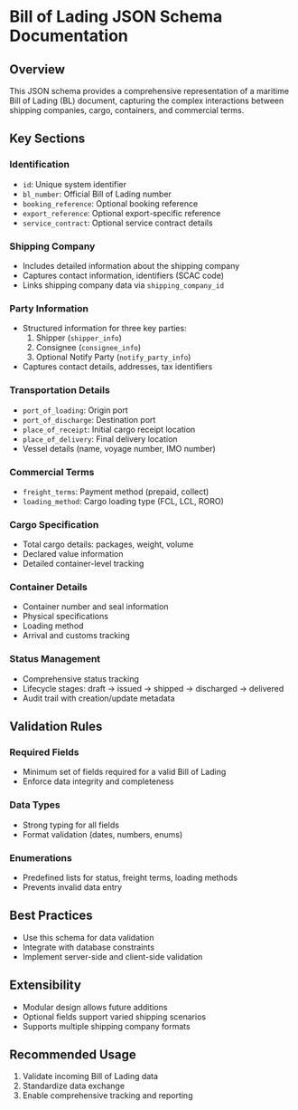 # Bill of Lading JSON Schema Documentation

## Overview
This JSON schema provides a comprehensive representation of a maritime Bill of Lading (BL) document, capturing the complex interactions between shipping companies, cargo, containers, and commercial terms.

## Key Sections

### Identification
- `id`: Unique system identifier
- `bl_number`: Official Bill of Lading number
- `booking_reference`: Optional booking reference
- `export_reference`: Optional export-specific reference
- `service_contract`: Optional service contract details

### Shipping Company
- Includes detailed information about the shipping company
- Captures contact information, identifiers (SCAC code)
- Links shipping company data via `shipping_company_id`

### Party Information
- Structured information for three key parties:
  1. Shipper (`shipper_info`)
  2. Consignee (`consignee_info`)
  3. Optional Notify Party (`notify_party_info`)
- Captures contact details, addresses, tax identifiers

### Transportation Details
- `port_of_loading`: Origin port
- `port_of_discharge`: Destination port
- `place_of_receipt`: Initial cargo receipt location
- `place_of_delivery`: Final delivery location
- Vessel details (name, voyage number, IMO number)

### Commercial Terms
- `freight_terms`: Payment method (prepaid, collect)
- `loading_method`: Cargo loading type (FCL, LCL, RORO)

### Cargo Specification
- Total cargo details: packages, weight, volume
- Declared value information
- Detailed container-level tracking

### Container Details
- Container number and seal information
- Physical specifications
- Loading method
- Arrival and customs tracking

### Status Management
- Comprehensive status tracking
- Lifecycle stages: draft → issued → shipped → discharged → delivered
- Audit trail with creation/update metadata

## Validation Rules

### Required Fields
- Minimum set of fields required for a valid Bill of Lading
- Enforce data integrity and completeness

### Data Types
- Strong typing for all fields
- Format validation (dates, numbers, enums)

### Enumerations
- Predefined lists for status, freight terms, loading methods
- Prevents invalid data entry

## Best Practices
- Use this schema for data validation
- Integrate with database constraints
- Implement server-side and client-side validation

## Extensibility
- Modular design allows future additions
- Optional fields support varied shipping scenarios
- Supports multiple shipping company formats

## Recommended Usage
1. Validate incoming Bill of Lading data
2. Standardize data exchange
3. Enable comprehensive tracking and reporting